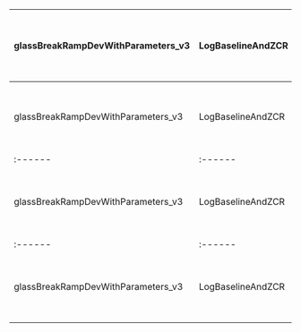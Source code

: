 | glassBreakRampDevWithParameters_v3 | LogBaselineAndZCR | GB_TestClip_v1_16000 | Duration = 151.72 | Missed Detections = 0 / 20 , False Triggers = 9 | Mean Latency = 81.3msec |
| :------ | :------ | :------ | :------ | :------ | :------ |
| glassBreakRampDevWithParameters_v3 | LogBaselineAndZCR | GB_TestClip_v1_16000 | Duration = 151.72 | Missed Detections = 0 / 20 , False Triggers = 9 | Mean Latency = 81.3msec |
| :------ | :------ | :------ | :------ | :------ | :------ |
| glassBreakRampDevWithParameters_v3 | LogBaselineAndZCR | GB_TestClip_v1_16000 | Duration = 151.72 | Missed Detections = 0 / 20 , False Triggers = 9 | Mean Latency = 81.3msec |
| :------ | :------ | :------ | :------ | :------ | :------ |
| glassBreakRampDevWithParameters_v3 | LogBaselineAndZCR | GB_TestClip_v1_16000 | Duration = 151.72 | Missed Detections = 0 / 20 , False Triggers = 9 | Mean Latency = 81.3msec |
